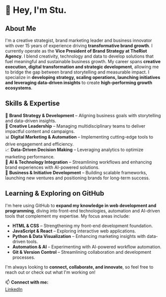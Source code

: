# 👋 Hey, I'm Stu.

## About Me

I'm a creative strategist, brand marketing leader and business innovator with over 15 years of experience driving **transformative brand growth**. I currently operate as the **Vice President of Brand Strategy at TheRiot Agency**. I blend creativity, technology and data to develop solutions that fuel meaningful and sustainable business growth. My career spans **creative execution, digital transformation and strategic development**, allowing me to bridge the gap between brand storytelling and measurable impact. I specialize in **developing strategy, scaling operations, launching initiatives and leveraging data-driven insights** to create **high-performing growth ecosystems**.

## Skills & Expertise

🚀 **Brand Strategy & Development** – Aligning business goals with storytelling and data-driven insights.  
🎨 **Creative Leadership** – Managing multidisciplinary teams to deliver impactful content and campaigns.  
📊 **Digital Marketing & Automation** – Implementing cutting-edge tools to drive engagement and efficiency.  
📈 **Data-Driven Decision Making** – Leveraging analytics to optimize marketing performance.  
🤖 **AI & Technology Integration** – Streamlining workflows and enhancing brand experiences with AI-powered solutions.  
📢 **Business & Initiative Development** – Building scalable frameworks, launching new ventures and positioning brands for long-term success.  

## Learning & Exploring on GitHub

I'm here using GitHub to **expand my knowledge in web development and programming**, diving into front-end technologies, automation and AI-driven tools that complement my expertise. My focus areas include:

- **HTML & CSS** – Strengthening my front-end development foundation.  
- **JavaScript & React** – Exploring interactive web applications.
- **Python & Data Visualization** – Enhancing marketing insights with data-driven tools.
- **Automation & AI** – Experimenting with AI-powered workflow automation.
- **Git & Version Control** – Streamlining collaboration and development processes.

I'm always looking to **connect, collaborate, and innovate**, so feel free to reach out or check out what I'm working on!

📫 **Connect with me:**  
[LinkedIn](https://www.linkedin.com/in/stumclaughlin)
